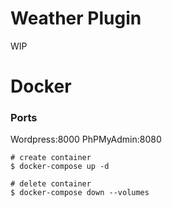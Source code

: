 # Weather Plugin
WIP

# Docker
### Ports
Wordpress:8000
PhPMyAdmin:8080

```
# create container
$ docker-compose up -d

# delete container
$ docker-compose down --volumes

``` 

